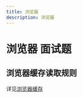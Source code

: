 ```yaml
---
title: 浏览器
description: 浏览器
---
```


# 浏览器 面试题

## 浏览器缓存读取规则

详见[浏览器缓存](../../summary-primary/browser/cache.md)
